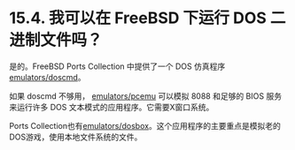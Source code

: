 # 15.4. 我可以在 FreeBSD 下运行 DOS 二进制文件吗？

是的。FreeBSD Ports Collection 中提供了一个 DOS 仿真程序 [emulators/doscmd](https://cgit.freebsd.org/ports/tree/emulators/doscmd/pkg-descr)。

如果 doscmd 不够用， [emulators/pcemu](https://cgit.freebsd.org/ports/tree/emulators/pcemu/pkg-descr) 可以模拟 8088 和足够的 BIOS 服务来运行许多 DOS 文本模式的应用程序。它需要X窗口系统。

Ports Collection也有[emulators/dosbox](https://cgit.freebsd.org/ports/tree/emulators/dosbox/pkg-descr)。这个应用程序的主要重点是模拟老的DOS游戏，使用本地文件系统的文件。
